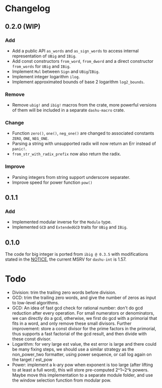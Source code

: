 # Changelog

## 0.2.0 (WIP)

### Add

- Add a public API `as_words` and `as_sign_words` to access internal representation of `UBig` and `IBig`.
- Add const constructors `from_word`, `from_dword` and a direct constructor `from_words` for `UBig` and `IBig`.
- Implement `Mul` between `Sign` and `UBig`/`IBig`.
- Implement integer logarithm `ilog`.
- Implement approximated bounds of base 2 logarithm `log2_bounds`.

### Remove
- Remove `ubig!` and `ibig!` macros from the crate, more powerful versions of them will be included in a separate `dashu-macro` crate.

### Change

- Function `zero()`, `one()`, `neg_one()` are changed to associated constants `ZERO`, `ONE`, `NEG_ONE`.
- Parsing a string with unsupported radix will now return an Err instead of `panic!`.
- `from_str_with_radix_prefix` now also return the radix.

### Improve
- Parsing integers from string support underscore separater.
- Improve speed for power function `pow()`

## 0.1.1

### Add

- Implemented modular inverse for the `Modulo` type.
- Implemented `GCD` and `ExtendedGCD` traits for `UBig` and `IBig`.

## 0.1.0

The code for big integer is ported from `ibig @ 0.3.5` with modifications stated in the [NOTICE](./NOTICE.md), the current MSRV for `dashu-int` is 1.57.

# Todo

- Division: trim the trailing zero words before division.
- GCD: trim the trailing zero words, and give the number of zeros as input to low-level algorithms.
- GCD: An idea of fast gcd check for rational number: don't do gcd reduction after every operation.
  For small numerators or denominators, we can directly do a gcd, otherwise, we first do gcd with a primorial that
  fits in a word, and only remove these small divisors.
  Further improvement: store a const divisor for the prime factors in the primorial, thus supports a fast factorial of
  the gcd result, and then divide with these const divisor.
- Logarithm: for very large est value, the est error is large and there could be many fixing steps,
  we should use a similar strategy as the non_power_two formatter, using power sequence,
  or call log again on the target / est_pow
- Power: implement a k-ary pow when exponent is too large (after lifting to at least a full word), this will store pre-computed 2^1~2^k powers. Maybe move this implementation to a separate module folder, and use the window selection function from modular pow.
